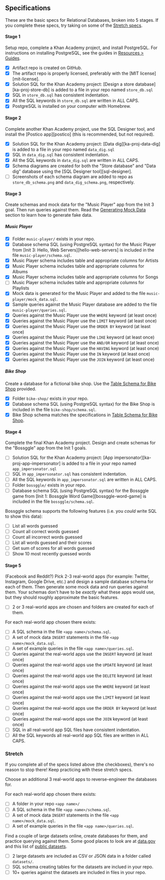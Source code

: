 ## Specifications

These are the basic specs for Relational Databases, broken into 5 stages. If you complete these specs, try taking on some of the [Stretch specs](#stretch).

#### Stage 1

Setup repo, complete a Khan Academy project, and install PostgreSQL. For instructions on installing PostgreSQL, see the guides in [Resources > Guides](#guides).

- [X] Artifact repo is created on GitHub.
- [X] The artifact repo is properly licensed, preferably with the [MIT license][mit-license].
- [X] Solution SQL for the Khan Academy project: [Design a store database][ka-proj-store-db] is added to a file in your repo named `store_db.sql`
- [X] SQL in `store_db.sql` has consistent indentation.
- [X] All the SQL keywords in `store_db.sql` are written in ALL CAPS.
- [X] PostgreSQL is installed on your computer with Homebrew.

#### Stage 2

Complete another Khan Academy project, use the SQL Designer tool, and install the [Postico app][postico] (this is recommended, but not required).

- [X] Solution SQL for the Khan Academy project: [Data dig][ka-proj-data-dig] is added to a file in your repo named `data_dig.sql`
- [X] SQL in `data_dig.sql` has consistent indentation.
- [X] All the SQL keywords in `data_dig.sql` are written in ALL CAPS.
- [X] Schema diagrams are created for both the "Store database" and "Data dig" database using the [SQL Designer tool][sql-designer].
- [ ] Screenshots of each schema diagram are added to repo as `store_db_schema.png` and `data_dig_schema.png`, respectively.

#### Stage 3

Create schemas and mock data for the "Music Player" app from the Init 3 goal. Then run queries against them. Read the [Generating Mock Data](#generating-mock-data) section to learn how to generate fake data.

##### Music Player

- [X] Folder `music-player/` exists in your repo.
- [X] Database schema SQL (using PostgreSQL syntax) for the Music Player from [Init 3: Hello, Web Servers][hello-web-servers] is included in the file `music-player/schema.sql`.
- [X] Music Player schema includes table and appropriate columns for Artists
- [X] Music Player schema includes table and appropriate columns for Albums
- [X] Music Player schema includes table and appropriate columns for Songs
- [ ] Music Player schema includes table and appropriate columns for Playlists
- [X] Mock data is generated for the Music Player and added to the file `music-player/mock_data.sql`.
- [X] Sample queries against the Music Player database are added to the file `music-player/queries.sql`.
- [X] Queries against the Music Player use the `WHERE` keyword (at least once)
- [X] Queries against the Music Player use the `LIMIT` keyword (at least once)
- [X] Queries against the Music Player use the `ORDER BY` keyword (at least once)
- [X] Queries against the Music Player use the `LIKE` keyword (at least once)
- [X] Queries against the Music Player use the `AND/OR` keyword (at least once)
- [X] Queries against the Music Player use the `HAVING` keyword (at least once)
- [X] Queries against the Music Player use the `IN` keyword (at least once)
- [X] Queries against the Music Player use the `JOIN` keyword (at least once)

##### Bike Shop

Create a database for a fictional bike shop. Use the [Table Schema for Bike Shop](#table-schema-for-bike-shop) provided.

- [X] Folder `bike-shop/` exists in your repo.
- [X] Database schema SQL (using PostgreSQL syntax) for the Bike Shop is included in the file `bike-shop/schema.sql`.
- [X] Bike Shop schema matches the specifications in [Table Schema for Bike Shop](#table-schema-for-bike-shop).

#### Stage 4

Complete the final Khan Academy project. Design and create schemas for the "Bossggle" app from the Init 1 goals.

- [ ] Solution SQL for the Khan Academy project: [App impersonator][ka-proj-app-impersonator] is added to a file in your repo named `app_impersonator.sql`
- [ ] SQL in `app_impersonator.sql` has consistent indentation.
- [ ] All the SQL keywords in `app_impersonator.sql` are written in ALL CAPS.
- [ ] Folder `bossggle/` exists in your repo.
- [ ] Database schema SQL (using PostgreSQL syntax) for the Bossggle game from [Init 1: Bossggle Word Game][bossggle-word-game] is included in the file `bossggle/schema.sql`.

Bossggle schema supports the following features (i.e. you _could_ write SQL to show this data):
- [ ] List all words guessed
- [ ] Count all correct words guessed
- [ ] Count all incorrect words guessed
- [ ] List all words guessed and their scores
- [ ] Get sum of scores for all words guessed
- [ ] Show 10 most recently guessed words

#### Stage 5
(Facebook and Reddit?)
Pick 2-3 real-world apps (for example: Twitter, Instagram, Google Drive, etc.) and design a sample database schema for each of them. Then generate some mock data and run queries against them. Your schemas don't have to be _exactly_ what these apps would use, but they should roughly approximate the basic features.

- [ ] 2 or 3 real-world apps are chosen and folders are created for each of them.

For each real-world app chosen there exists:
- [ ] A SQL schema in the file `<app name>/schema.sql`.
- [ ] A set of mock data `INSERT` statements in the file `<app name>/mock_data.sql`.
- [ ] A set of example queries in the file `<app name>/queries.sql`.
- [ ] Queries against the real-world apps use the `INSERT` keyword (at least once)
- [ ] Queries against the real-world apps use the `UPDATE` keyword (at least once)
- [ ] Queries against the real-world apps use the `DELETE` keyword (at least once)
- [ ] Queries against the real-world apps use the `WHERE` keyword (at least once)
- [ ] Queries against the real-world apps use the `LIMIT` keyword (at least once)
- [ ] Queries against the real-world apps use the `ORDER BY` keyword (at least once)
- [ ] Queries against the real-world apps use the `JOIN` keyword (at least once)
- [ ] SQL in all real-world app SQL files have consistent indentation.
- [ ] All the SQL keywords all real-world app SQL files are written in ALL CAPS.

### Stretch

If you complete all of the specs listed above (the checkboxes), there's no reason to stop there! Keep practicing with these stretch specs.

Choose an additional 3 real-world apps to reverse-engineer the databases for.

For each real-world app chosen there exists:
- [ ] A folder in your repo `<app name>/`
- [ ] A SQL schema in the file `<app name>/schema.sql`.
- [ ] A set of mock data `INSERT` statements in the file `<app name>/mock_data.sql`.
- [ ] A set of example queries in the file `<app name>/queries.sql`.

Find a couple of large datasets online, create databases for them, and practice querying against them. Some good places to look are at [data.gov](https://www.data.gov/) and this list of [public datasets](https://github.com/caesar0301/awesome-public-datasets).

- [ ] 2 large datasets are included as CSV or JSON data in a folder called `datasets/`.
- [ ] SQL schema creating tables for the datasets are inclued in your repo.
- [ ] 10+ queries against the datasets are included in files in your repo.
